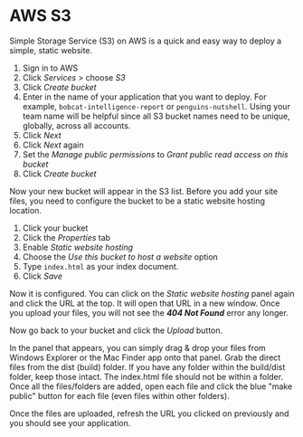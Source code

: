 # AWS S3

Simple Storage Service (S3) on AWS is a quick and easy way to deploy a simple, static website.

1. Sign in to AWS
1. Click _Services_ > choose _S3_
1. Click _Create bucket_
1. Enter in the name of your application that you want to deploy. For example, `bobcat-intelligence-report` or `penguins-nutshell`. Using your team name will be helpful since all S3 bucket names need to be unique, globally, across all accounts.
1. Click _Next_
1. Click _Next_ again
1. Set the _Manage public permissions_ to _Grant public read access on this bucket_
1. Click _Create bucket_

Now your new bucket will appear in the S3 list. Before you add your site files, you need to configure the bucket to be a static website hosting location.

1. Click your bucket
1. Click the _Properties_ tab
1. Enable _Static website hosting_
1. Choose the _Use this bucket to host a website_ option
1. Type `index.html` as your index document.
1. Click _Save_

Now it is configured. You can click on the _Static website hosting_ panel again and click the URL at the top. It will open that URL in a new window. Once you upload your files, you will not see the __*404 Not Found*__ error any longer.

Now go back to your bucket and click the _Upload_ button.

In the panel that appears, you can simply drag & drop your files from Windows Explorer or the Mac Finder app onto that panel. Grab the direct files from the dist (build) folder. If you have any folder within the build/dist folder, keep those intact. The index.html file should not be within a folder. Once all the files/folders are added, open each file and click the blue "make public" button for each file (even files within other folders).

Once the files are uploaded, refresh the URL you clicked on previously and you should see your application.